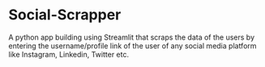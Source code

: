 # Social-Scrapper

A python app building using Streamlit that scraps the data of the users by entering the username/profile link of the user of any social media platform like Instagram, Linkedin, Twitter etc.
